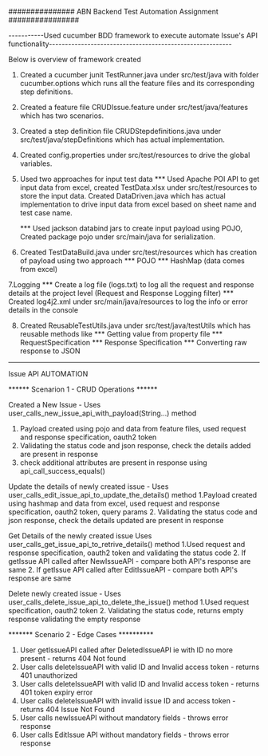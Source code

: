 ############### ABN Backend Test Automation Assignment ################

-----------Used cucumber BDD framework to execute automate Issue's API functionality---------------------------------------------------------

Below is overview of framework created


1. Created a cucumber junit TestRunner.java  under src/test/java with folder cucumber.options which runs all the feature files and its corresponding step definitions.
2. Created a feature file CRUDIssue.feature under src/test/java/features which has two scenarios.
3. Created a step definition file CRUDStepdefinitions.java under src/test/java/stepDefinitions which has actual implementation.
4. Created config.properties under src/test/resources to drive the global variables.

5. Used two approaches for input test data 
	*** Used Apache POI API to get input data from excel, created TestData.xlsx under src/test/resources to store the input data.
	Created DataDriven.java which has actual implementation  to drive input data from excel based on sheet name and test case name.

	*** Used jackson databind jars to create input payload using POJO, Created package pojo under src/main/java for serialization.

6. Created TestDataBuild.java under src/test/resources which has creation of payload using two approach
	*** POJO
	*** HashMap (data comes from excel)

7.Logging
	*** Create a log file (logs.txt) to log all the request and response details at the project level (Request and Response Logging filter)
	*** Created log4j2.xml under src/main/java/resources to log the info or error details in the console

8. Created ReusableTestUtils.java under src/test/java/testUtils which has reusable methods like
	*** Getting value from property file
	*** RequestSpecification
	*** Response Specification
	*** Converting raw response to JSON

----------------------------------------------------------------------------------------------------------------------------------------------------
Issue API AUTOMATION

****** Scenarion 1 - CRUD Operations ******

Created a New Issue - Uses user_calls_new_issue_api_with_payload(String...) method
1. Payload created using pojo and data from feature files, used request and response specification, oauth2 token
2. Validating the status code and json response, check the details added are present in response
3. check additional attributes are present in response using api_call_success_equals()

Update the details of newly created issue - Uses user_calls_edit_issue_api_to_update_the_details() method
1.Payload created using hashmap and data from excel, used  request and response specification, oauth2 token, query params
2. Validating the status code and json response, check the details updated are present in response

Get Details of the newly created issue Uses user_calls_get_issue_api_to_retrive_details() method
1.Used  request and response specification, oauth2 token and validating the status code
2. If getIssue API called after NewIssueAPI - compare both API's response are same
2. If getIssue API called after EditIssueAPI - compare both API's response are same


Delete  newly created issue - Uses user_calls_delete_issue_api_to_delete_the_issue() method
1.Used  request specification, oauth2 token
2. Validating the status code, returns empty response validating the empty response

******* Scenario 2 - Edge Cases **********

1. User getIssueAPI called after DeletedIssueAPI ie with ID no more present - returns 404 Not found
2. User calls deleteIssueAPI with valid ID and Invalid access token - returns 401 unauthorized
3. User calls deleteIssueAPI with valid ID and Invalid access token - returns 401 token expiry error
4. User calls deleteIssueAPI with invalid issue  ID and  access token - returns 404 Issue Not Found
5. User calls newIssueAPI without mandatory fields - throws error response
6. User calls EditIssue API without mandatory fields - throws error response



	

